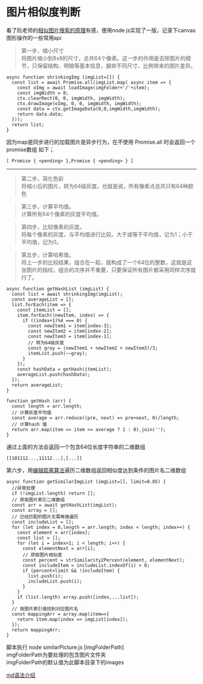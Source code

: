 # 图片相似度判断
看了阮老师的[相似图片搜索的原理](http://www.ruanyifeng.com/blog/2011/07/principle_of_similar_image_search.html)有感，便用node js实现了一版，记录下canvas图形操作的一些常用api  

>第一步，缩小尺寸  
>将图片缩小到8x8的尺寸，总共64个像素。这一步的作用是去除图片的细节，只保留结构、明暗等基本信息，摒弃不同尺寸、比例带来的图片差异。
```
async function shrinkingImg (imgList=[]) {
  const list = await Promise.all(imgList.map( async item => {
    const oImg = await loadImage(imgFolder+'/'+item);
    const imgWidth = 8;
    ctx.clearRect(0, 0, imgWidth, imgWidth);
    ctx.drawImage(oImg, 0, 0, imgWidth, imgWidth);
    const data = ctx.getImageData(0,0,imgWidth,imgWidth);
    return data.data;
  }));
  return list;
}
```
因为map是同步进行的加载图片是异步行为，在不使用 Promise.all 时会返回一个promise数组 如下；
```
[ Promise { <pending> },Promise { <pending> } ]
```

---

>第二步，简化色彩  
>将缩小后的图片，转为64级灰度。也就是说，所有像素点总共只有64种颜色  

>第三步，计算平均值。  
>计算所有64个像素的灰度平均值。

>第四步，比较像素的灰度。  
>将每个像素的灰度，与平均值进行比较。大于或等于平均值，记为1；小于平均值，记为0。

>第五步，计算哈希值。  
>将上一步的比较结果，组合在一起，就构成了一个64位的整数，这就是这张图片的指纹。组合的次序并不重要，只要保证所有图片都采用同样次序就行了。
```
async function getHashList (imgList) {
  const list = await shrinkingImg(imgList);
  const averageList = [];
  list.forEach(item => {
    const itemList = [];
    item.forEach((newItem, index) => {
      if ((index+1)%4 === 0) {
        const newItem1 = item[index-3];
        const newItem2 = item[index-2];
        const newItem3 = item[index-1];
        // 转为64级灰度
        const gray = (newItem1 + newItem2 + newItem3)/3;
        itemList.push(~~gray);
      }
    }); 
    const hashData = getHash(itemList);
    averageList.push(hashData);
  });
  return averageList;
}

function getHash (arr) {
  const length = arr.length;
  // 计算灰度平均值
  const average = arr.reduce((pre, next) => pre+next, 0)/length;
  // 计算hash 值
  return arr.map(item => item >= average ? 1 : 0).join('');
}
```
通过上面的方法会返回一个包含64位长度字符串的二维数组
```
[[101112...,11112...],[...]]
```
第六步，用[编辑距离算法](https://people.cs.pitt.edu/~kirk/cs1501/Pruhs/Spring2006/assignments/editdistance/Levenshtein%20Distance.htm)遍历二维数组返回相似度达到条件的图片名二维数组
```
async function getSimilarImgList (imgList=[], limit=0.85) {  
  //异常处理
  if (!imgList.length) return [];
  // 获取图片索引二维数组
  const arr = await getHashList(imgList);
  const array = [];
  // 已经匹配的图片无需再做遍历
  const includeList = [];
  for (let index = 0,length = arr.length; index < length; index++) {
    const element = arr[index];
    const list = [];
    for (let i = index+1; i < length; i++) {
      const elementNext = arr[i];
      // 获取图片相似度
      const percent = strSimilarity2Percent(element, elementNext);
      const includeItem = includeList.indexOf(i) > 0;
      if (percent>limit && !includeItem) {
        list.push(i);
        includeList.push(i);
      }
    }
    if (list.length) array.push([index,...list]);
  }
  // 按图片索引值找到对应图片名
  const mappingArr = array.map(item=>{
    return item.map(index => imgList[index]);
  });
  return mappingArr;
}
```

脚本执行 node similarPicture.js [imgFolderPath]  
imgFolderPath为要处理的包含图片文件夹  
imgFolderPath的默认值为此脚本目录下的images

[md语法介绍](http://xianbai.me/learn-md/article/extension/strikethrougn.html)

